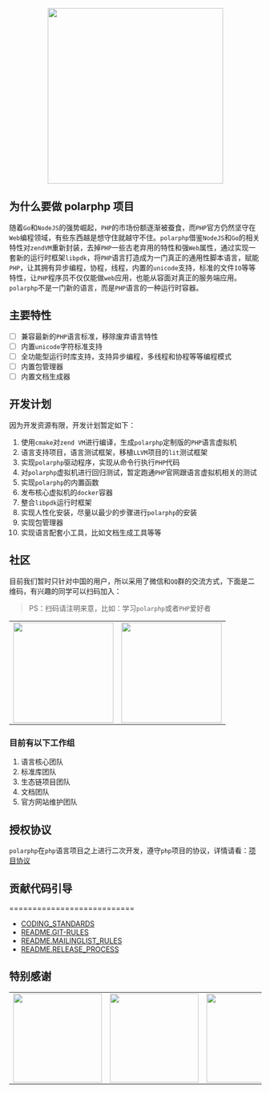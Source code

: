 <p align="center">
   <img width="350" src ="https://raw.githubusercontent.com/polarphp/polarphp/master/assets/images/polarphp.png?sanitize=true"/>
</p>

## 为什么要做 polarphp 项目

随着`Go`和`NodeJS`的强势崛起，`PHP`的市场份额逐渐被蚕食，而`PHP`官方仍然坚守在`Web`编程领域，有些东西越是想守住就越守不住。`polarphp`借鉴`NodeJS`和`Go`的相关特性对`zendVM`重新封装，去掉`PHP`一些古老弃用的特性和强`Web`属性，通过实现一套新的运行时框架`libpdk`，将`PHP`语言打造成为一门真正的通用性脚本语言，赋能`PHP`，让其拥有异步编程，协程，线程，内置的`unicode`支持，标准的文件`IO`等等特性，让`PHP`程序员不仅仅能做`web`应用，也能从容面对真正的服务端应用。`polarphp`不是一门新的语言，而是`PHP`语言的一种运行时容器。

## 主要特性

- [ ] 兼容最新的`PHP`语言标准，移除废弃语言特性
- [ ] 内置`unicode`字符标准支持
- [ ] 全功能型运行时库支持，支持异步编程，多线程和协程等等编程模式
- [ ] 内置包管理器
- [ ] 内置文档生成器

## 开发计划

因为开发资源有限，开发计划暂定如下：

1. 使用`cmake`对`zend VM`进行编译，生成`polarphp`定制版的`PHP`语言虚拟机
2. 语言支持项目，语言测试框架，移植`LLVM`项目的`lit`测试框架
3. 实现`polarphp`驱动程序，实现从命令行执行`PHP`代码
4. 对`polarphp`虚拟机进行回归测试，暂定跑通`PHP`官网跟语言虚拟机相关的测试
5. 实现`polarphp`的内置函数
6. 发布核心虚拟机的`docker`容器
7. 整合`libpdk`运行时框架
8. 实现人性化安装，尽量以最少的步骤进行`polarphp`的安装
9. 实现包管理器
10. 实现语言配套小工具，比如文档生成工具等等

## 社区
目前我们暂时只针对中国的用户，所以采用了微信和`QQ`群的交流方式，下面是二维码，有兴趣的同学可以扫码加入：

> PS：扫码请注明来意，比如：学习`polarphp`或者`PHP`爱好者

</div>
<table>
  <tbody>
    <tr>
      <td align="center" valign="middle">
        <a href="https://www.oschina.net/" target="_blank">
         <img width = "200" src="https://raw.githubusercontent.com/qcoreteam/zendapi/master/assets/images/qq.png"/>
        </a>
      </td>
      <td align="center" valign="middle">
        <a href="https://gitee.com/?from=polarphp.org" target="_blank">
          <img width = "200" src="https://raw.githubusercontent.com/qcoreteam/zendapi/master/assets/images/wechat.png"/></div>
        </a>
      </td>
    </tr><tr></tr>
  </tbody>
</table>

### 目前有以下工作组

1. 语言核心团队
2. 标准库团队
3. 生态链项目团队
4. 文档团队
5. 官方网站维护团队

## 授权协议

`polarphp`在`php`语言项目之上进行二次开发，遵守`php`项目的协议，详情请看：[项目协议](/LICENSE)

## 贡献代码引导
===========================
- [CODING_STANDARDS](docs/CODING_STANDARDS)
- [README.GIT-RULES](docs/README.GIT-RULES)
- [README.MAILINGLIST_RULES](docs/README.MAILINGLIST_RULES)
- [README.RELEASE_PROCESS](docs/README.RELEASE_PROCESS)

## 特别感谢
<!--特别感谢开始-->
<table>
  <tbody>
    <tr>
      <td align="center" valign="middle">
        <a href="https://www.oschina.net/" target="_blank">
          <img width="177px" src="https://raw.githubusercontent.com/polarphp/polarphp/master/assets/images/osc.svg?sanitize=true">
        </a>
      </td>
      <td align="center" valign="middle">
        <a href="https://gitee.com/?from=polarphp.org" target="_blank">
          <img width="177px" src="https://raw.githubusercontent.com/polarphp/polarphp/master/assets/images/gitee.svg?sanitize=true">
        </a>
      </td>
      <td align="center" valign="middle">
        <a href="http://www.hacknown.com/" target="_blank">
          <img width="177px" src="https://raw.githubusercontent.com/polarphp/polarphp/master/assets/images/hacknown.svg?sanitize=true">
        </a>
      </td>
    </tr><tr></tr>
  </tbody>
</table>
<!--特别感谢结束-->
